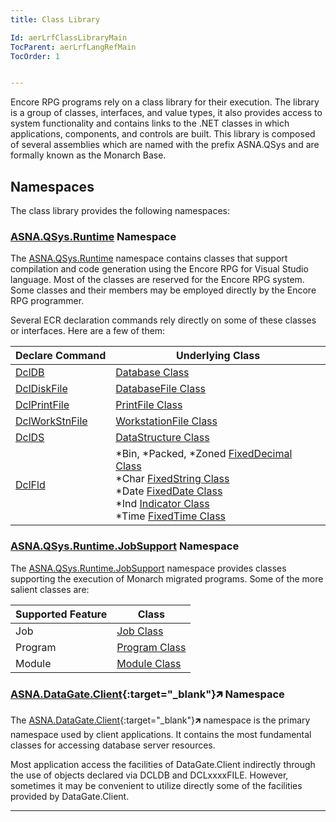 ```yaml
---
title: Class Library

Id: aerLrfClassLibraryMain
TocParent: aerLrfLangRefMain
TocOrder: 1


---
```


Encore RPG programs rely on a class library for their execution. The library is a group of classes, interfaces, and value types, it also provides access to system functionality and contains links to the .NET classes in which applications, components, and controls are built. This library is composed of several assemblies which are named with the prefix ASNA.QSys and are formally known as the Monarch Base.


## Namespaces
The class library provides the following namespaces:

### [ASNA.QSys.Runtime](//asnaqsys.github.io/reference/runtime/qsys-runtime/landing-page-namespace.html) Namespace

The [ASNA.QSys.Runtime](//asnaqsys.github.io/reference/runtime/qsys-runtime/landing-page-namespace.html) namespace contains classes that support compilation and code generation using the Encore RPG for Visual Studio language. Most of the classes are reserved for the Encore RPG system. Some classes and their members  may be employed directly by the Encore RPG programmer.

Several ECR declaration commands rely directly on some of these classes or interfaces.  Here are a few of them:

| Declare Command | Underlying Class |
| --------------- | ---------------- |
| [DclDB](DCLDB.html) | [Database Class](//asnaqsys.github.io/reference/runtime/qsys-runtime/database.html)
| [DclDiskFile](DCLDISKFILE.html) | [DatabaseFile Class](//asnaqsys.github.io/reference/runtime/qsys-runtime/database-file.html)
| [DclPrintFile](DCLPRINTFILE.html) | [PrintFile Class](//asnaqsys.github.io/reference/runtime/qsys-runtime/print-file.html)
| [DclWorkStnFile](DCLWORKSTNFILE.html) | [WorkstationFile Class](//asnaqsys.github.io/reference/runtime/qsys-runtime/workstation-file.html)
| [DclDS](DCLDS.html) | [DataStructure Class](//asnaqsys.github.io/reference/runtime/qsys-runtime/data-structure.html)
| [DclFld](DCLFLD.html) | *Bin, *Packed, *Zoned [FixedDecimal Class](//asnaqsys.github.io/reference/runtime/qsys-runtime/fixed-decimal-2.html) <br/> *Char [FixedString Class](//asnaqsys.github.io/reference/runtime/qsys-runtime/fixed-string-1.html) <br/> *Date [FixedDate Class](//asnaqsys.github.io/reference/runtime/qsys-runtime/fixed-date-2.html) <br/> *Ind [Indicator Class](//asnaqsys.github.io/reference/runtime/qsys-runtime/indicator.html) <br/> *Time [FixedTime Class](//asnaqsys.github.io/reference/runtime/qsys-runtime/fixed-time-2.html)



### [ASNA.QSys.Runtime.JobSupport](//asnaqsys.github.io/reference/runtime/qsys-runtime-job-support/landing-page-namespace.html) Namespace

The [ASNA.QSys.Runtime.JobSupport](//asnaqsys.github.io/reference/runtime/qsys-runtime-job-support/landing-page-namespace.html) namespace provides classes supporting the execution of Monarch migrated programs.  Some of the more salient classes are:

| Supported Feature | Class |
| ----------------- | ---------------- |
| Job | [Job Class](//asnaqsys.github.io/reference/runtime/qsys-runtime-job-support/job.html)
| Program | [Program Class](//asnaqsys.github.io/reference/runtime/qsys-runtime-job-support/program.html)
| Module | [Module Class](//asnaqsys.github.io/reference/runtime/qsys-runtime-job-support/module.html)



### [ASNA.DataGate.Client](//asnaqsys.github.io/reference/datagate/datagate-client/landing-page-namespace.html){:target="_blank"}&#x1F875; Namespace

The [ASNA.DataGate.Client](//asnaqsys.github.io/reference/datagate/datagate-client/landing-page-namespace.html){:target="_blank"}&#x1F875; namespace is the primary namespace used by client applications. It contains the most fundamental classes for accessing database server resources.

Most application access the facilities of DataGate.Client indirectly through the use of objects declared via DCLDB and DCLxxxxFILE.  However, sometimes it may be convenient to utilize directly some of the facilities provided by DataGate.Client.


---


